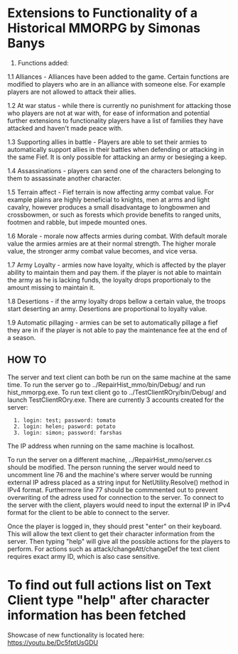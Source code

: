 # Extensions to Functionality of a Historical MMORPG by Simonas Banys

1. Functions added:

  1.1 Alliances - Alliances have been added to the game. Certain functions are modified to players who are in an alliance with someone else. For example players are not allowed to attack their allies.
  
  1.2 At war status - while there is currently no punishment for attacking those who players are not at war with, for ease of information and potential further extensions to functionality players have a list of families they have attacked and haven't made peace with.
  
  1.3 Supporting allies in battle - Players are able to set their armies to automatically support allies in their battles when defending or attacking in the same Fief. It is only possible for attacking an army or besieging a keep.
  
  1.4 Assassinations - players can send one of the characters belonging to them to assassinate another character.
  
  1.5 Terrain affect - Fief terrain is now affecting army combat value. For example plains are highly beneficial to knights, men at arms and light cavalry, however produces a small disadvantage to longbowmen and crossbowmen, or such as forests which provide benefits to ranged units, footmen and rabble, but impede mounted ones.
  
  1.6 Morale - morale now affects armies during combat. With default morale value the armies armies are at their normal strength. The higher morale value, the stronger army combat value becomes, and vice versa.
  
  1.7 Army Loyalty - armies now have loyalty, which is affected by the player ability to maintain them and pay them. if the player is not able to maintain the army as he is lacking funds, the loyalty drops proportionaly to the amount missing to maintain it.
  
  1.8 Desertions - if the army loyalty drops bellow a certain value, the troops start deserting an army. Desertions are proportional to loyalty value.
  
  1.9 Automatic pillaging - armies can be set to automatically pillage a fief they are in if the player is not able to pay the maintenance fee at the end of a season.
  
  
## HOW TO ##
The server and text client can both be run on the same machine at the same time. To run the server go to ../RepairHist_mmo/bin/Debug/ and run hist_mmorpg.exe. To run text client go to ../TestClientROry/bin/Debug/ and launch TestClientROry.exe. There are currently 3 accounts created for the server:

      1. login: test; password: tomato
      2. login: helen; pasword: potato
      3. login: simon; password: farshas
      
  The IP address when running on the same machine is localhost.
  
  To run the server on a different machine, ../RepairHist_mmo/server.cs should be modified. The person running the server would need to uncomment line 76 and the machine's where server would be running external IP adress placed as a string input for NetUtility.Resolve() method in IPv4 format. Furthermore line 77 should be commmented out to prevent overwriting of the adress used for connection to the server. To connect to the server with the client, players would need to input the external IP in IPv4 format for the client to be able to connect to the server.
  
  Once the player is logged in, they should prest "enter" on their keyboard. This will allow the text client to get their character information from the server. Then typing "help" will give all the possible actions for the players to perform. For actions such as attack/changeAtt/changeDef the text client requires exact army ID, which is also case sensitive.

# To find out full actions list on Text Client type "help" after character information has been fetched #

Showcase of new functionality is located here: https://youtu.be/Dc5fptUsGDU
